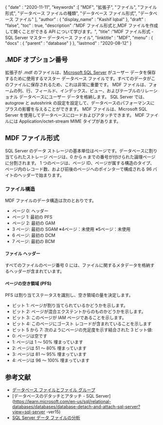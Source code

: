 {
  "date" : "2020-11-11",
  "keywords" :[ "MDF", "拡張子", "ファイル", "ファイル形式", "データベース ファイルの種類", "データベース ファイル形式", "データベース ファイル" ],
  "author" : {
    "display_name" : "Kashif Iqbal"
},
  "draft" : "false",
  "toc" : true,
  "description" :"MDF ファイル形式と,MDF ファイルを作成して開くことができる API について学びます。",
  "title" :"MDF ファイル形式 - SQL Server マスター データベース ファイル",
  "linktitle" : "MDF",
  "menu" : {
    "docs" : {
      "parent" : "database"
}
},
  "lastmod" : "2020-08-12"
}

## .MDF オプション番号

拡張子が .mdf のファイルは、[Microsoft SQL Server](https://en.wikipedia.org/wiki/Microsoft_SQL_Server) がユーザー データを保存するために使用するマスター データベース ファイルです。すべてのデータがこのファイルに保存されるため、これは非常に重要です。 MDF ファイルは、フォームの列、行、フィールド、インデックス、ビュー、およびテーブルのリレーショナル データベースにユーザー データを格納します。 SQL Server では、autogrow と autoshrink の設定を設定して、データベースのパフォーマンスにプラスの影響を与えることができます。 MDF ファイルは、Microsoft SQL Server を使用してデータベースにロードおよびアタッチできます。 MDF ファイルには Application/octet-stream MIME タイプがあります。

## MDF ファイル形式

SQL Server のデータ ストレージの基本単位はページです。データベースに割り当てられたストレージ ページは、0 から n までの番号が付けられた論理ページに分割されます。 1 つのページは、ページ ID、ページが属する構造のタイプ、ページ内のレコード数、および前後のページへのポインターで構成される 96 バイトのヘッダーで始まります。

### ファイル構造

MDF ファイルのデータ構造は次のとおりです。

* ページ 0: ヘッダー
* ページ 1: 最初の PFS
* ページ 2: 最初の GAM
* 3 ページ: 最初の SGAM
※4ページ：未使用
※5ページ：未使用
* 6 ページ: 最初の DCM
* 7 ページ: 最初の BCM

#### ファイル ヘッダー

すべてのファイルのページ番号 0 には、ファイルに関するメタデータを格納するヘッダーが含まれています。

#### ページの空き領域 (PFS)
PFS は割り当てステータスを識別し、空き領域の量を決定します。

* ビット 1: ページが割り当てられているかどうかを示します。
* ビット 2: ページが混合エクステントからのものかどうかを示します。
* ビット 3: このページが IAM ページであることを示します。
* ビット 4: このページにゴースト レコードが含まれていることを示します
* ビット 5 から 7: 次のようにページの充足度を示す結合された 3 ビット値:
* 0: ページは空です
* 1: ページは 1 ～ 50% 埋まっています
* 2: ページは 51 ～ 80% 埋まっています
* 3: ページは 81 ～ 95% 埋まっています
* 4: ページは 96 ～ 100% 埋まっています

## 参考文献

* [データベース ファイルとファイル グループ](https://learn.microsoft.com/en-us/sql/relational-databases/databases/database-files-and-filegroups?view=sql-server-ver15)
* [データベースのデタッチとアタッチ - SQL Server](https://learn.microsoft.com/en-us/sql/relational-databases/databases/database-detach-and-attach-sql-server?view=sql-server -ver15)
* [SQL Server データ ファイルの分析](https://blog.pythian.com/analyzing-sql-server-data-file-anatomy/)

